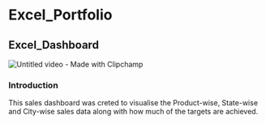 # Excel_Portfolio  
## Excel_Dashboard  
![Untitled video - Made with Clipchamp](https://github.com/user-attachments/assets/188d1c1d-6c3c-4db4-a2fc-5a340098fe48)  
### Introduction  
This sales dashboard was creted to visualise the Product-wise, State-wise and City-wise sales data along with how much of the targets are achieved.  

